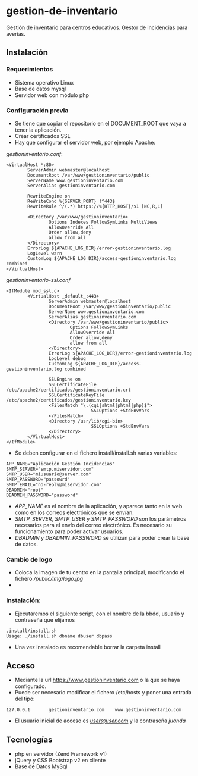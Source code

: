 # gestion-de-inventario
Gestión de inventario para centros educativos. Gestor de incidencias para averías.

## Instalación
### Requerimientos
- Sistema operativo Linux
- Base de datos mysql 
- Servidor web con módulo php

### Configuración previa
- Se tiene que copiar el repositorio en el DOCUMENT_ROOT que vaya a tener la aplicación.
- Crear certificados SSL
- Hay que configurar el servidor web, por ejemplo Apache:

*gestioninventario.conf*:
```
<VirtualHost *:80>
        ServerAdmin webmaster@localhost
        DocumentRoot /var/www/gestioninventario/public
        ServerName www.gestioninventario.com
        ServerAlias gestioninventario.com

        RewriteEngine on
        ReWriteCond %{SERVER_PORT} !^443$
        RewriteRule ^/(.*) https://%{HTTP_HOST}/$1 [NC,R,L]

        <Directory /var/www/gestioninventario>
                Options Indexes FollowSymLinks MultiViews
                AllowOverride All
                Order allow,deny
                allow from all
        </Directory>
        ErrorLog ${APACHE_LOG_DIR}/error-gestioninventario.log
        LogLevel warn
        CustomLog ${APACHE_LOG_DIR}/access-gestioninventario.log combined
</VirtualHost>
```

*gestioninventario-ssl.conf*
```
<IfModule mod_ssl.c>
        <VirtualHost _default_:443>
                ServerAdmin webmaster@localhost
                DocumentRoot /var/www/gestioninventario/public
                ServerName www.gestioninventario.com
                ServerAlias gestioninventario.com
                <Directory /var/www/gestioninventario/public>
                        Options FollowSymLinks
                        AllowOverride All
                        Order allow,deny
                        allow from all
                </Directory>
                ErrorLog ${APACHE_LOG_DIR}/error-gestioninventario.log
                LogLevel debug
                CustomLog ${APACHE_LOG_DIR}/access-gestioninventario.log combined

                SSLEngine on
                SSLCertificateFile      /etc/apache2/certificados/gestioninventario.crt
                SSLCertificateKeyFile /etc/apache2/certificados/gestioninventario.key
                <FilesMatch "\.(cgi|shtml|phtml|php)$">
                                SSLOptions +StdEnvVars
                </FilesMatch>
                <Directory /usr/lib/cgi-bin>
                                SSLOptions +StdEnvVars
                </Directory>
        </VirtualHost>
</IfModule>
```
- Se deben configurar en el fichero install/install.sh varias variables:

```
APP_NAME="Aplicación Gestión Incidencias"
SMTP_SERVER="smtp.miservidor.com"
SMTP_USER="miusuario@server.com"
SMTP_PASSWORD="passowrd"
SMTP_EMAIL="no-reply@miservidor.com"
DBADMIN="root"
DBADMIN_PASSWORD="password"
```
- *APP_NAME* es el nombre de la aplicación, y aparece tanto en la web como en los correos electrónicos que se envían.
- *SMTP_SERVER*, *SMTP_USER* y *SMTP_PASSWORD* son los parámetros necesarios para el envío del correo electrónico. Es necesario su funcionamiento para poder activar usuarios.
- *DBADMIN* y *DBADMIN_PASSWORD* se utilizan para poder crear la base de datos.

### Cambio de logo
- Coloca la imagen de tu centro en la pantalla principal, modificando el fichero */public/img/logo.jpg*
- 
### Instalación:
- Ejecutaremos el siguiente script, con el nombre de la bbdd, usuario y contraseña que elijamos
```
.install/install.sh
Usage: ./install.sh dbname dbuser dbpass
```

- Una vez instalado es recomendable borrar la carpeta install

## Acceso
- Mediante la url https://www.gestioninventario.com o la que se haya configurado.
- Puede ser necesario modificar el fichero /etc/hosts y poner una entrada del tipo:
```
127.0.0.1       gestioninventario.com    www.gestioninventario.com
```
- El usuario inicial de acceso es *user@user.com* y la contraseña *juanda*

## Tecnologías
- php en servidor (Zend Framework v1)
- jQuery y CSS Bootstrap v2 en cliente
- Base de Datos MySql

